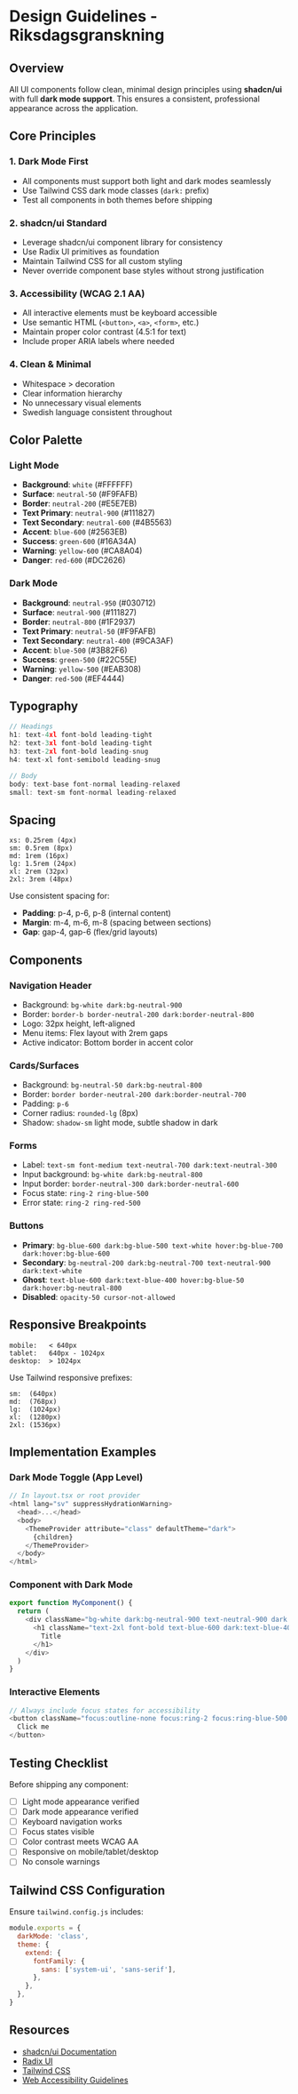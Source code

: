 # Design Guidelines - Riksdagsgranskning

## Overview
All UI components follow clean, minimal design principles using **shadcn/ui** with full **dark mode support**. This ensures a consistent, professional appearance across the application.

## Core Principles

### 1. **Dark Mode First**
- All components must support both light and dark modes seamlessly
- Use Tailwind CSS dark mode classes (`dark:` prefix)
- Test all components in both themes before shipping

### 2. **shadcn/ui Standard**
- Leverage shadcn/ui component library for consistency
- Use Radix UI primitives as foundation
- Maintain Tailwind CSS for all custom styling
- Never override component base styles without strong justification

### 3. **Accessibility (WCAG 2.1 AA)**
- All interactive elements must be keyboard accessible
- Use semantic HTML (`<button>`, `<a>`, `<form>`, etc.)
- Maintain proper color contrast (4.5:1 for text)
- Include proper ARIA labels where needed

### 4. **Clean & Minimal**
- Whitespace > decoration
- Clear information hierarchy
- No unnecessary visual elements
- Swedish language consistent throughout

## Color Palette

### Light Mode
- **Background**: `white` (#FFFFFF)
- **Surface**: `neutral-50` (#F9FAFB)
- **Border**: `neutral-200` (#E5E7EB)
- **Text Primary**: `neutral-900` (#111827)
- **Text Secondary**: `neutral-600` (#4B5563)
- **Accent**: `blue-600` (#2563EB)
- **Success**: `green-600` (#16A34A)
- **Warning**: `yellow-600` (#CA8A04)
- **Danger**: `red-600` (#DC2626)

### Dark Mode
- **Background**: `neutral-950` (#030712)
- **Surface**: `neutral-900` (#111827)
- **Border**: `neutral-800` (#1F2937)
- **Text Primary**: `neutral-50` (#F9FAFB)
- **Text Secondary**: `neutral-400` (#9CA3AF)
- **Accent**: `blue-500` (#3B82F6)
- **Success**: `green-500` (#22C55E)
- **Warning**: `yellow-500` (#EAB308)
- **Danger**: `red-500` (#EF4444)

## Typography

```typescript
// Headings
h1: text-4xl font-bold leading-tight
h2: text-3xl font-bold leading-tight
h3: text-2xl font-bold leading-snug
h4: text-xl font-semibold leading-snug

// Body
body: text-base font-normal leading-relaxed
small: text-sm font-normal leading-relaxed
```

## Spacing

```
xs: 0.25rem (4px)
sm: 0.5rem (8px)
md: 1rem (16px)
lg: 1.5rem (24px)
xl: 2rem (32px)
2xl: 3rem (48px)
```

Use consistent spacing for:
- **Padding**: p-4, p-6, p-8 (internal content)
- **Margin**: m-4, m-6, m-8 (spacing between sections)
- **Gap**: gap-4, gap-6 (flex/grid layouts)

## Components

### Navigation Header
- Background: `bg-white dark:bg-neutral-900`
- Border: `border-b border-neutral-200 dark:border-neutral-800`
- Logo: 32px height, left-aligned
- Menu items: Flex layout with 2rem gaps
- Active indicator: Bottom border in accent color

### Cards/Surfaces
- Background: `bg-neutral-50 dark:bg-neutral-800`
- Border: `border border-neutral-200 dark:border-neutral-700`
- Padding: `p-6`
- Corner radius: `rounded-lg` (8px)
- Shadow: `shadow-sm` light mode, subtle shadow in dark

### Forms
- Label: `text-sm font-medium text-neutral-700 dark:text-neutral-300`
- Input background: `bg-white dark:bg-neutral-800`
- Input border: `border-neutral-300 dark:border-neutral-600`
- Focus state: `ring-2 ring-blue-500`
- Error state: `ring-2 ring-red-500`

### Buttons
- **Primary**: `bg-blue-600 dark:bg-blue-500 text-white hover:bg-blue-700 dark:hover:bg-blue-600`
- **Secondary**: `bg-neutral-200 dark:bg-neutral-700 text-neutral-900 dark:text-white`
- **Ghost**: `text-blue-600 dark:text-blue-400 hover:bg-blue-50 dark:hover:bg-neutral-800`
- **Disabled**: `opacity-50 cursor-not-allowed`

## Responsive Breakpoints

```
mobile:   < 640px
tablet:   640px - 1024px
desktop:  > 1024px
```

Use Tailwind responsive prefixes:
```
sm:  (640px)
md:  (768px)
lg:  (1024px)
xl:  (1280px)
2xl: (1536px)
```

## Implementation Examples

### Dark Mode Toggle (App Level)
```typescript
// In layout.tsx or root provider
<html lang="sv" suppressHydrationWarning>
  <head>...</head>
  <body>
    <ThemeProvider attribute="class" defaultTheme="dark">
      {children}
    </ThemeProvider>
  </body>
</html>
```

### Component with Dark Mode
```typescript
export function MyComponent() {
  return (
    <div className="bg-white dark:bg-neutral-900 text-neutral-900 dark:text-neutral-50">
      <h1 className="text-2xl font-bold text-blue-600 dark:text-blue-400">
        Title
      </h1>
    </div>
  )
}
```

### Interactive Elements
```typescript
// Always include focus states for accessibility
<button className="focus:outline-none focus:ring-2 focus:ring-blue-500 focus:ring-offset-2 dark:focus:ring-offset-neutral-900">
  Click me
</button>
```

## Testing Checklist

Before shipping any component:
- [ ] Light mode appearance verified
- [ ] Dark mode appearance verified
- [ ] Keyboard navigation works
- [ ] Focus states visible
- [ ] Color contrast meets WCAG AA
- [ ] Responsive on mobile/tablet/desktop
- [ ] No console warnings

## Tailwind CSS Configuration

Ensure `tailwind.config.js` includes:
```javascript
module.exports = {
  darkMode: 'class',
  theme: {
    extend: {
      fontFamily: {
        sans: ['system-ui', 'sans-serif'],
      },
    },
  },
}
```

## Resources

- [shadcn/ui Documentation](https://ui.shadcn.com)
- [Radix UI](https://radix-ui.com)
- [Tailwind CSS](https://tailwindcss.com)
- [Web Accessibility Guidelines](https://www.w3.org/WAI/WCAG21/quickref/)
